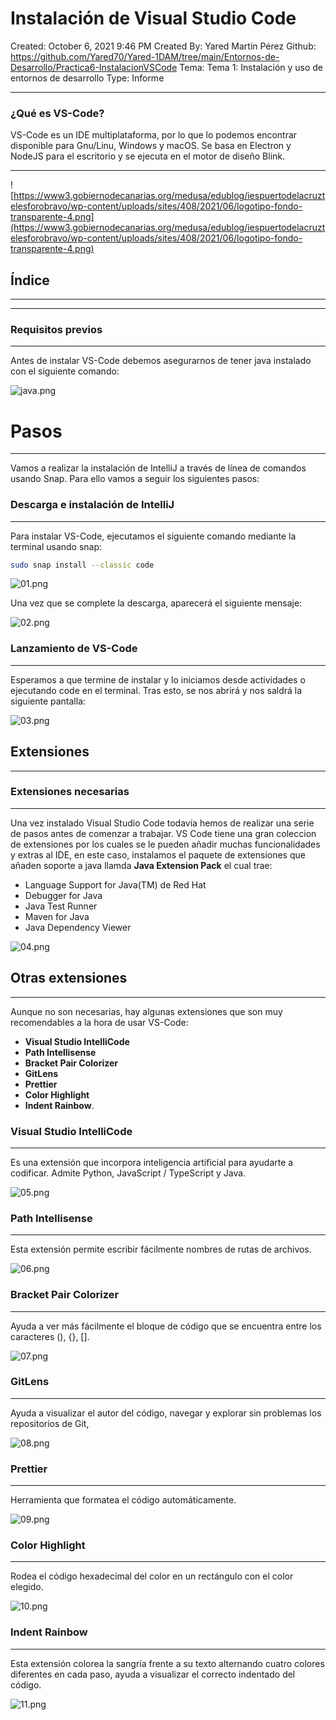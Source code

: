 # Instalación de Visual Studio Code

Created: October 6, 2021 9:46 PM
Created By: Yared Martín Pérez
Github: https://github.com/Yared70/Yared-1DAM/tree/main/Entornos-de-Desarrollo/Practica6-InstalacionVSCode
Tema: Tema 1: Instalación y uso de entornos de desarrollo
Type: Informe

---

### ¿Qué es VS-Code?

VS-Code es un IDE multiplataforma, por lo que lo podemos encontrar disponible para Gnu/Linu, Windows y macOS. Se basa en Electron y NodeJS para el escritorio y se ejecuta en el motor de diseño Blink.

---

![https://www3.gobiernodecanarias.org/medusa/edublog/iespuertodelacruztelesforobravo/wp-content/uploads/sites/408/2021/06/logotipo-fondo-transparente-4.png](https://www3.gobiernodecanarias.org/medusa/edublog/iespuertodelacruztelesforobravo/wp-content/uploads/sites/408/2021/06/logotipo-fondo-transparente-4.png)

## Índice

---

---

### Requisitos previos

---

Antes de instalar VS-Code debemos asegurarnos de tener java instalado con el siguiente comando:

![java.png](Instalacio%CC%81n%20de%20Visual%20Studio%20Code%20fa27b2716df14448bbdb454e6bfd7fe4/java.png)

# Pasos

---

Vamos a realizar la instalación de IntelliJ a través de línea de comandos usando Snap. Para ello vamos a seguir los siguientes pasos:

### Descarga e instalación de IntelliJ

---

Para instalar VS-Code, ejecutamos el siguiente comando mediante la terminal usando snap:

```bash
sudo snap install --classic code
```

![01.png](Instalacio%CC%81n%20de%20Visual%20Studio%20Code%20fa27b2716df14448bbdb454e6bfd7fe4/01.png)

Una vez que se complete la descarga, aparecerá el siguiente mensaje:

![02.png](Instalacio%CC%81n%20de%20Visual%20Studio%20Code%20fa27b2716df14448bbdb454e6bfd7fe4/02.png)

### Lanzamiento de VS-Code

---

Esperamos a que termine de instalar y lo iniciamos desde actividades o ejecutando code en el terminal. Tras esto, se nos abrirá y nos saldrá la siguiente pantalla:

![03.png](Instalacio%CC%81n%20de%20Visual%20Studio%20Code%20fa27b2716df14448bbdb454e6bfd7fe4/03.png)

## Extensiones

---

### Extensiones necesarias

---

Una vez instalado Visual Studio Code todavía hemos de realizar una serie de pasos antes de comenzar a trabajar. VS Code tiene una gran coleccion de extensiones por los cuales se le pueden añadir muchas funcionalidades y extras al IDE, en este caso, instalamos el paquete de extensiones que añaden soporte a java llamda **Java Extension Pack** el cual trae:

- Language Support for Java(TM) de Red Hat
- Debugger for Java
- Java Test Runner
- Maven for Java
- Java Dependency Viewer

![04.png](Instalacio%CC%81n%20de%20Visual%20Studio%20Code%20fa27b2716df14448bbdb454e6bfd7fe4/04.png)

## Otras extensiones

---

Aunque no son necesarias, hay algunas extensiones que son muy recomendables a la hora de usar VS-Code:

- **Visual Studio IntelliCode**
- **Path Intellisense**
- **Bracket Pair Colorizer**
- **GitLens**
- **Prettier**
- **Color Highlight**
- **Indent Rainbow**.

### Visual Studio IntelliCode

---

Es una extensión que incorpora inteligencia artificial para ayudarte a codificar. Admite Python, JavaScript / TypeScript y Java.

![05.png](Instalacio%CC%81n%20de%20Visual%20Studio%20Code%20fa27b2716df14448bbdb454e6bfd7fe4/05.png)

### Path Intellisense

---

Esta extensión permite escribir fácilmente nombres de rutas de archivos.

![06.png](Instalacio%CC%81n%20de%20Visual%20Studio%20Code%20fa27b2716df14448bbdb454e6bfd7fe4/06.png)

### Bracket Pair Colorizer

---

Ayuda a ver más fácilmente el bloque de código que se encuentra entre los caracteres (), {}, [].

![07.png](Instalacio%CC%81n%20de%20Visual%20Studio%20Code%20fa27b2716df14448bbdb454e6bfd7fe4/07.png)

### GitLens

---

Ayuda a visualizar el autor del código, navegar y explorar sin problemas los repositorios de Git, 

![08.png](Instalacio%CC%81n%20de%20Visual%20Studio%20Code%20fa27b2716df14448bbdb454e6bfd7fe4/08.png)

### Prettier

---

Herramienta que formatea el código automáticamente.

![09.png](Instalacio%CC%81n%20de%20Visual%20Studio%20Code%20fa27b2716df14448bbdb454e6bfd7fe4/09.png)

### Color Highlight

---

Rodea el código hexadecimal del color en un rectángulo con el color elegido.

![10.png](Instalacio%CC%81n%20de%20Visual%20Studio%20Code%20fa27b2716df14448bbdb454e6bfd7fe4/10.png)

### Indent Rainbow

---

Esta extensión colorea la sangría frente a su texto alternando cuatro colores diferentes en cada paso, ayuda a visualizar el correcto indentado del código.

![11.png](Instalacio%CC%81n%20de%20Visual%20Studio%20Code%20fa27b2716df14448bbdb454e6bfd7fe4/11.png)